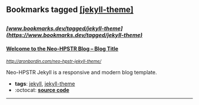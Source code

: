 ## Bookmarks tagged [[jekyll-theme]](https://www.bookmarks.dev?q=[jekyll-theme])

_<sup><sup>[www.bookmarks.dev/tagged/jekyll-theme](https://www.bookmarks.dev/tagged/jekyll-theme)</sup></sup>_
---
#### [Welcome to the Neo-HPSTR Blog – Blog Title](http://aronbordin.com/neo-hpstr-jekyll-theme/)
_<sup>http://aronbordin.com/neo-hpstr-jekyll-theme/</sup>_

Neo-HPSTR Jekyll is a responsive and modern blog template.
* **tags**: [jekyll](../tagged/jekyll.md), [jekyll-theme](../tagged/jekyll-theme.md)
* :octocat: **[source code](https://github.com/aron-bordin/neo-hpstr-jekyll-theme)**
---
